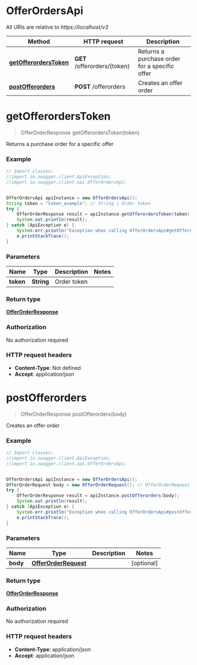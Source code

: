 # OfferOrdersApi

All URIs are relative to *https://localhost/v3*

Method | HTTP request | Description
------------- | ------------- | -------------
[**getOfferordersToken**](OfferOrdersApi.md#getOfferordersToken) | **GET** /offerorders/{token} | Returns a purchase order for a specific offer
[**postOfferorders**](OfferOrdersApi.md#postOfferorders) | **POST** /offerorders | Creates an offer order


<a name="getOfferordersToken"></a>
# **getOfferordersToken**
> OfferOrderResponse getOfferordersToken(token)

Returns a purchase order for a specific offer



### Example
```java
// Import classes:
//import io.swagger.client.ApiException;
//import io.swagger.client.api.OfferOrdersApi;


OfferOrdersApi apiInstance = new OfferOrdersApi();
String token = "token_example"; // String | Order token
try {
    OfferOrderResponse result = apiInstance.getOfferordersToken(token);
    System.out.println(result);
} catch (ApiException e) {
    System.err.println("Exception when calling OfferOrdersApi#getOfferordersToken");
    e.printStackTrace();
}
```

### Parameters

Name | Type | Description  | Notes
------------- | ------------- | ------------- | -------------
 **token** | **String**| Order token |

### Return type

[**OfferOrderResponse**](OfferOrderResponse.md)

### Authorization

No authorization required

### HTTP request headers

 - **Content-Type**: Not defined
 - **Accept**: application/json

<a name="postOfferorders"></a>
# **postOfferorders**
> OfferOrderResponse postOfferorders(body)

Creates an offer order



### Example
```java
// Import classes:
//import io.swagger.client.ApiException;
//import io.swagger.client.api.OfferOrdersApi;


OfferOrdersApi apiInstance = new OfferOrdersApi();
OfferOrderRequest body = new OfferOrderRequest(); // OfferOrderRequest | 
try {
    OfferOrderResponse result = apiInstance.postOfferorders(body);
    System.out.println(result);
} catch (ApiException e) {
    System.err.println("Exception when calling OfferOrdersApi#postOfferorders");
    e.printStackTrace();
}
```

### Parameters

Name | Type | Description  | Notes
------------- | ------------- | ------------- | -------------
 **body** | [**OfferOrderRequest**](OfferOrderRequest.md)|  | [optional]

### Return type

[**OfferOrderResponse**](OfferOrderResponse.md)

### Authorization

No authorization required

### HTTP request headers

 - **Content-Type**: application/json
 - **Accept**: application/json

